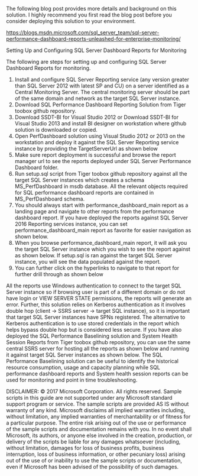 
The following blog post provides more details and background on this solution. I highly recommend you first read the blog post before you consider deploying this solution to your environment.

https://blogs.msdn.microsoft.com/sql_server_team/sql-server-performance-dashboard-reports-unleashed-for-enterprise-monitoring/

Setting Up and Configuring SQL Server Dashboard Reports for Monitoring

The following are steps for setting up and configuring SQL Server Dashboard Reports for monitoring. 

1.	Install and configure SQL Server Reporting service (any version greater than SQL Server 2012 with latest SP and CU) on a server identified as a Central Monitoring Server. The central monitoring server should be part of the same domain and network as the target SQL Server instance.
2.	Download SQL Performance Dashboard Reporting Solution from Tiger toobox github repository.
3.	Download SSDT-BI for Visual Studio 2012 or Download SSDT-BI for Visual Studio 2013 and install BI designer on workstation where github solution is downloaded or copied.
4.	Open PerfDashboard solution using Visual Studio 2012 or 2013 on the workstation and deploy it against the SQL Server Reporting service instance by providing the TargetServerUrl as shown below
5.	Make sure report deployment is successful and browse the report manager url to see the reports deployed under SQL Server Performance Dashboard folder.
6.	Run setup.sql script from Tiger toobox github repository against all the target SQL Server instances which creates a schema MS_PerfDashboard in msdb database. All the relevant objects required for SQL performance dashboard reports are contained in MS_PerfDashboard schema.
7.	You should always start with performance_dashboard_main report as a landing page and navigate to other reports from the performance dashboard report. If you have deployed the reports against SQL Server 2016 Reporting services instance, you can set performance_dashboard_main report as favorite for easier navigation as shown below.
8.	When you browse performance_dashboard_main report, it will ask you the target SQL Server instance which you wish to see the report against as shown below. If setup.sql is ran against the target SQL Server instance, you will see the data populated against the report.
9.	You can further click on the hyperlinks to navigate to that report for further drill through as shown below

All the reports use Windows authentication to connect to the target SQL Server instance so if browsing user is part of a different domain or do not have login or VIEW SERVER STATE permissions, the reports will generate an error. Further, this solution relies on Kerberos authentication as it involves double hop (client -> SSRS server -> target SQL instance), so it is important that target SQL Server instances have SPNs registered. The alternative to Kerberos authentication is to use stored credentials in the report which helps bypass double hop but is considered less secure.
If you have also deployed the SQL Performance Baselining solution and System Health Session Reports from Tiger toobox github repository, you can use the same central SSRS server for hosting all the reports as shown below and running it against target SQL Server instances as shown below. The SQL Performance Baselining solution can be useful to identify the historical resource consumption, usage and capacity planning while SQL performance dashboard reports and System health session reports can be used for monitoring and point in time troubleshooting.

DISCLAIMER: © 2017 Microsoft Corporation. All rights reserved. Sample scripts in this guide are not supported under any Microsoft standard support program or service. The sample scripts are provided AS IS without warranty of any kind. Microsoft disclaims all implied warranties including, without limitation, any implied warranties of merchantability or of fitness for a particular purpose. The entire risk arising out of the use or performance of the sample scripts and documentation remains with you. In no event shall Microsoft, its authors, or anyone else involved in the creation, production, or delivery of the scripts be liable for any damages whatsoever (including, without limitation, damages for loss of business profits, business interruption, loss of business information, or other pecuniary loss) arising out of the use of or inability to use the sample scripts or documentation, even if Microsoft has been advised of the possibility of such damages.
